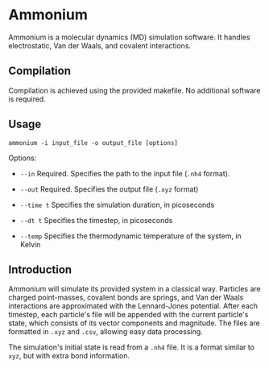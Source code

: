# Ammonium

Ammonium is a molecular dynamics (MD) simulation software. It handles electrostatic, Van der Waals, and covalent interactions.

## Compilation

Compilation is achieved using the provided makefile. No additional software is required.

## Usage

`ammonium -i input_file -o output_file [options]`

Options:

- `--in` Required. Specifies the path to the input file (`.nh4` format).

- `--out` Required. Specifies the output file (`.xyz` format)

- `--time t` Specifies the simulation duration, in picoseconds

- `--dt t` Specifies the timestep, in picoseconds

- `--temp` Specifies the thermodynamic temperature of the system, in Kelvin

## Introduction

Ammonium will simulate its provided system in a classical way. Particles are charged point-masses, covalent bonds are springs, and Van der Waals interactions are approximated with the Lennard-Jones potential. After each timestep, each particle's file will be appended with the current particle's state, which consists of its vector components and magnitude. The files are formatted in `.xyz` and `.csv`, allowing easy data processing.

The simulation's initial state is read from a `.nh4` file. It is a format similar to `xyz`, but with extra bond information.
